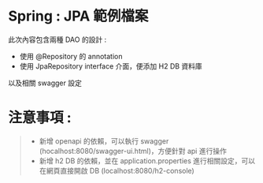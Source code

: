 # Spring : JPA 範例檔案

此次內容包含兩種 DAO 的設計  :
- 使用 @Repository 的 annotation
- 使用 JpaRepository interface 介面，便添加 H2 DB 資料庫

以及相關 swagger 設定


# 注意事項 :

> - 新增 openapi 的依賴，可以執行 swagger (hocalhost:8080/swagger-ui.html)，方便針對 api 進行操作
> - 新增 h2 DB 的依賴，並在 application.properties 進行相關設定，可以在網頁直接開啟 DB (localhost:8080/h2-console)
